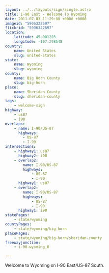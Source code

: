 ```yaml
---
layout: ../../layouts/sign/single.astro
title: I-90 East - Welcome To Wyoming
date: 2011-07-03 11:29:08 +0000 +0000
imageid: "5906322597"
flickrid: "5906322597"
location:
    latitude: 45.001203
    longitude: -107.298548
country:
    name: United States
    slug: united-states
state:
    name: Wyoming
    slug: wyoming
county:
    name: Big Horn County
    slug: big-horn
place:
    name: Sheridan County
    slug: sheridan-county
tags:
    - welcome-sign
highway:
    - us87
    - i90
overlaps:
    - name: I-90/US-87
      highways:
        - US-87
        - I-90
intersections:
    - highway1: us87
      highway2: i90
    - overlap2:
        name: I-90/US-87
        highways:
            - US-87
            - I-90
      highway1: us87
    - overlap2:
        name: I-90/US-87
        highways:
            - US-87
            - I-90
      highway1: i90
statePages:
    - state/wyoming
countyPages:
    - state/wyoming/big-horn
placePages:
    - state/wyoming/big-horn/sheridan-county
freewayjunction:
    - i-90-wyoming_0

---
```

Welcome to Wyoming on I-90 East/US-87 South.